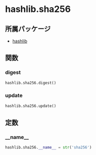 # hashlib.sha256

## 所属パッケージ
- [hashlib](../../module/hashlib)

## 関数

### digest
```python
hashlib.sha256.digest()
```

### update
```python
hashlib.sha256.update()
```

## 定数

### \_\_name\_\_
```python
hashlib.sha256.__name__ = str('sha256')
```
